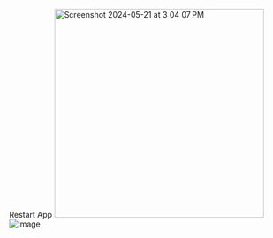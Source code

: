Restart App
<img width="379" alt="Screenshot 2024-05-21 at 3 04 07 PM" src="https://github.com/himanshushubham555/Restart/assets/56452800/7e8b0ed3-dd98-482d-9aa3-5851adeb3ec9">
![image](https://github.com/himanshushubham555/Restart/assets/56452800/3f471265-f416-4670-91d9-28ad1fb02598)

